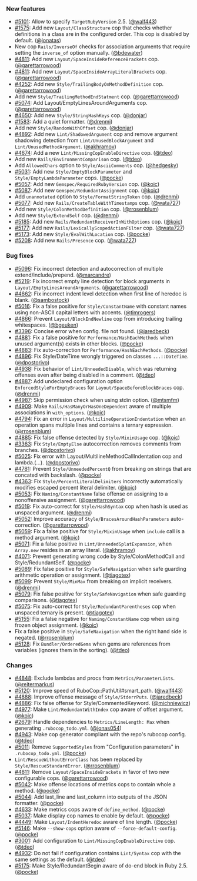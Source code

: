 ### New features

* [#5101](https://github.com/bbatsov/rubocop/pull/5101): Allow to specify `TargetRubyVersion` 2.5. ([@walf443][])
* [#1575](https://github.com/bbatsov/rubocop/issues/1575): Add new `Layout/ClassStructure` cop that checks whether definitions in a class are in the configured order. This cop is disabled by default. ([@jonatas][])
* New cop `Rails/InverseOf` checks for association arguments that require setting the `inverse_of` option manually. ([@bdewater][])
* [#4811](https://github.com/bbatsov/rubocop/issues/4811): Add new `Layout/SpaceInsideReferenceBrackets` cop. ([@garettarrowood][])
* [#4811](https://github.com/bbatsov/rubocop/issues/4811): Add new `Layout/SpaceInsideArrayLiteralBrackets` cop. ([@garettarrowood][])
* [#4252](https://github.com/bbatsov/rubocop/issues/4252): Add new `Style/TrailingBodyOnMethodDefinition` cop. ([@garettarrowood][])
* Add new `Style/TrailingMethodEndStatment` cop. ([@garettarrowood][])
* [#5074](https://github.com/bbatsov/rubocop/issues/5074): Add Layout/EmptyLinesAroundArguments cop. ([@garettarrowood][])
* [#4650](https://github.com/bbatsov/rubocop/issues/4650): Add new `Style/StringHashKeys` cop. ([@donjar][])
* [#1583](https://github.com/bbatsov/rubocop/issues/1583): Add a quiet formatter. ([@drenmi][])
* Add new `Style/RandomWithOffset` cop. ([@donjar][])
* [#4892](https://github.com/bbatsov/rubocop/issues/4892): Add new `Lint/ShadowedArgument` cop and remove argument shadowing detection from `Lint/UnusedBlockArgument` and `Lint/UnusedMethodArgument`. ([@akhramov][])
* [#4674](https://github.com/bbatsov/rubocop/issues/4674): Add a new `Lint/MissingCopEnableDirective` cop. ([@tdeo][])
* Add new `Rails/EnvironmentComparison` cop. ([@tdeo][])
* Add `AllowedChars` option to `Style/AsciiComments` cop. ([@hedgesky][])
* [#5031](https://github.com/bbatsov/rubocop/pull/5031): Add new `Style/EmptyBlockParameter` and `Style/EmptyLambdaParameter` cops. ([@pocke][])
* [#5057](https://github.com/bbatsov/rubocop/pull/5057): Add new `Gemspec/RequiredRubyVersion` cop. ([@koic][])
* [#5087](https://github.com/bbatsov/rubocop/pull/5087): Add new `Gemspec/RedundantAssignment` cop. ([@koic][])
* Add `unannotated` option to `Style/FormatStringToken` cop. ([@drenmi][])
* [#5077](https://github.com/bbatsov/rubocop/pull/5077): Add new `Rails/CreateTableWithTimestamps` cop. ([@wata727][])
* Add new `Style/ColonMethodDefinition` cop. ([@rrosenblum][])
* Add new `Style/ExtendSelf` cop. ([@drenmi][])
* [#5185](https://github.com/bbatsov/rubocop/pull/5185): Add new `Rails/RedundantReceiverInWithOptions` cop. ([@koic][])
* [#5177](https://github.com/bbatsov/rubocop/pull/5177): Add new `Rails/LexicallyScopedActionFilter` cop. ([@wata727][])
* [#5173](https://github.com/bbatsov/rubocop/pull/5173): Add new `Style/EvalWithLocation` cop. ([@pocke][])
* [#5208](https://github.com/bbatsov/rubocop/pull/5208): Add new `Rails/Presence` cop. ([@wata727][])

### Bug fixes

* [#5096](https://github.com/bbatsov/rubocop/issues/5096): Fix incorrect detection and autocorrection of multiple extend/include/prepend. ([@marcandre][])
* [#5219](https://github.com/bbatsov/rubocop/issues/5219): Fix incorrect empty line detection for block arguments in `Layout/EmptyLinesAroundArguments`. ([@garettarrowood][])
* [#4662](https://github.com/bbatsov/rubocop/issues/4662): Fix incorrect indent level detection when first line of heredoc is blank. ([@sambostock][])
* [#5016](https://github.com/bbatsov/rubocop/issues/5016): Fix a false positive for `Style/ConstantName` with constant names using non-ASCII capital letters with accents. ([@timrogers][])
* [#4866](https://github.com/bbatsov/rubocop/issues/4866): Prevent `Layout/BlockEndNewline` cop from introducing trailing whitespaces. ([@bgeuken][])
* [#3396](https://github.com/bbatsov/rubocop/issues/3396): Concise error when config. file not found. ([@jaredbeck][])
* [#4881](https://github.com/bbatsov/rubocop/issues/4881): Fix a false positive for `Performance/HashEachMethods` when unused argument(s) exists in other blocks. ([@pocke][])
* [#4883](https://github.com/bbatsov/rubocop/pull/4883): Fix auto-correction for `Performance/HashEachMethods`. ([@pocke][])
* [#4896](https://github.com/bbatsov/rubocop/pull/4896): Fix Style/DateTime wrongly triggered on classes `...::DateTime`. ([@dpostorivo][])
* [#4938](https://github.com/bbatsov/rubocop/pull/4938): Fix behavior of `Lint/UnneededDisable`, which was returning offenses even after being disabled in a comment. ([@tdeo][])
* [#4887](https://github.com/bbatsov/rubocop/pull/4887): Add undeclared configuration option `EnforcedStyleForEmptyBraces` for `Layout/SpaceBeforeBlockBraces` cop. ([@drenmi][])
* [#4987](https://github.com/bbatsov/rubocop/pull/4987): Skip permission check when using stdin option. ([@mtsmfm][])
* [#4909](https://github.com/bbatsov/rubocop/issues/4909): Make `Rails/HasManyOrHasOneDependent` aware of multiple associations in `with_options`. ([@koic][])
* [#4794](https://github.com/bbatsov/rubocop/issues/4794): Fix an error in `Layout/MultilineOperationIndentation` when an operation spans multiple lines and contains a ternary expression. ([@rrosenblum][])
* [#4885](https://github.com/bbatsov/rubocop/issues/4885): Fix false offense detected by `Style/MixinUsage` cop. ([@koic][])
* [#3363](https://github.com/bbatsov/rubocop/pull/3363): Fix `Style/EmptyElse` autocorrection removes comments from branches. ([@dpostorivo][])
* [#5025](https://github.com/bbatsov/rubocop/issues/5025): Fix error with Layout/MultilineMethodCallIndentation cop and lambda.(...). ([@dpostorivo][])
* [#4781](https://github.com/bbatsov/rubocop/issues/4781): Prevent `Style/UnneededPercentQ` from breaking on strings that are concated with backslash. ([@pocke][])
* [#4363](https://github.com/bbatsov/rubocop/issues/4363): Fix `Style/PercentLiteralDelimiters` incorrectly automatically modifies escaped percent literal delimiter. ([@koic][])
* [#5053](https://github.com/bbatsov/rubocop/issues/5053): Fix `Naming/ConstantName` false offense on assigning to a nonoffensive assignment. ([@garettarrowood][])
* [#5019](https://github.com/bbatsov/rubocop/pull/5019): Fix auto-correct for `Style/HashSyntax` cop when hash is used as unspaced argument. ([@drenmi][])
* [#5052](https://github.com/bbatsov/rubocop/pull/5052): Improve accuracy of `Style/BracesAroundHashParameters` auto-correction. ([@garettarrowood][])
* [#5059](https://github.com/bbatsov/rubocop/issues/5059): Fix a false positive for `Style/MixinUsage` when `include` call is a method argument. ([@koic][])
* [#5071](https://github.com/bbatsov/rubocop/pull/5071): Fix a false positive in `Lint/UnneededSplatExpansion`, when `Array.new` resides in an array literal. ([@akhramov][])
* [#4071](https://github.com/bbatsov/rubocop/issues/4071): Prevent generating wrong code by Style/ColonMethodCall and Style/RedundantSelf. ([@pocke][])
* [#5089](https://github.com/bbatsov/rubocop/issues/5089): Fix false positive for `Style/SafeNavigation` when safe guarding arithmetic operation or assignment. ([@tiagotex][])
* [#5099](https://github.com/bbatsov/rubocop/pull/5099): Prevent `Style/MinMax` from breaking on implicit receivers. ([@drenmi][])
* [#5079](https://github.com/bbatsov/rubocop/issues/5079): Fix false positive for `Style/SafeNavigation` when safe guarding comparisons. ([@tiagotex][])
* [#5075](https://github.com/bbatsov/rubocop/issues/5075): Fix auto-correct for `Style/RedundantParentheses` cop when unspaced ternary is present. ([@tiagotex][])
* [#5155](https://github.com/bbatsov/rubocop/issues/5155): Fix a false negative for `Naming/ConstantName` cop when using frozen object assignment. ([@koic][])
* Fix a false positive in `Style/SafeNavigation` when the right hand side is negated. ([@rrosenblum][])
* [#5128](https://github.com/bbatsov/rubocop/issues/5128): Fix `Bundler/OrderedGems` when gems are references from variables (ignores them in the sorting). ([@tdeo][])

### Changes

* [#4848](https://github.com/bbatsov/rubocop/pull/4848): Exclude lambdas and procs from `Metrics/ParameterLists`. ([@reitermarkus][])
* [#5120](https://github.com/bbatsov/rubocop/pull/5120):  Improve speed of RuboCop::PathUtil#smart_path. ([@walf443][])
* [#4888](https://github.com/bbatsov/rubocop/pull/4888): Improve offense message of `Style/StderrPuts`. ([@jaredbeck][])
* [#4886](https://github.com/bbatsov/rubocop/issues/4886): Fix false offense for Style/CommentedKeyword. ([@michniewicz][])
* [#4977](https://github.com/bbatsov/rubocop/pull/4977): Make `Lint/RedundantWithIndex` cop aware of offset argument. ([@koic][])
* [#2679](https://github.com/bbatsov/rubocop/issues/2679): Handle dependencies to `Metrics/LineLength: Max` when generating `.rubocop_todo.yml`. ([@jonas054][])
* [#4943](https://github.com/bbatsov/rubocop/pull/4943): Make cop generator compliant with the repo's rubocop config. ([@tdeo][])
* [#5011](https://github.com/bbatsov/rubocop/pull/5011): Remove `SupportedStyles` from "Configuration parameters" in `.rubocop_todo.yml`. ([@pocke][])
* `Lint/RescueWithoutErrorClass` has been replaced by `Style/RescueStandardError`. ([@rrosenblum][])
* [#4811](https://github.com/bbatsov/rubocop/issues/4811): Remove `Layout/SpaceInsideBrackets` in favor of two new configurable cops. ([@garettarrowood][])
* [#5042](https://github.com/bbatsov/rubocop/pull/5042): Make offense locations of metrics cops to contain whole a method. ([@pocke][])
* [#5044](https://github.com/bbatsov/rubocop/pull/5044): Add last_line and last_column into outputs of the JSON formatter. ([@pocke][])
* [#4633](https://github.com/bbatsov/rubocop/issues/4633): Make metrics cops aware of `define_method`. ([@pocke][])
* [#5037](https://github.com/bbatsov/rubocop/pull/5037): Make display cop names to enable by default. ([@pocke][])
* [#4449](https://github.com/bbatsov/rubocop/issues/4449): Make `Layout/IndentHeredoc` aware of line length. ([@pocke][])
* [#5146](https://github.com/bbatsov/rubocop/pull/5146): Make `--show-cops` option aware of `--force-default-config`. ([@pocke][])
* [#3001](https://github.com/bbatsov/rubocop/issues/3001): Add configuration to `Lint/MissingCopEnableDirective` cop. ([@tdeo][])
* [#4932](https://github.com/bbatsov/rubocop/issues/4932): Do not fail if configuration contains `Lint/Syntax` cop with the same settings as the default. ([@tdeo][])
* [#5175](https://github.com/bbatsov/rubocop/pull/5175): Make Style/RedundantBegin aware of do-end block in Ruby 2.5. ([@pocke][])

[@walf443]: https://github.com/walf443
[@jonatas]: https://github.com/jonatas
[@bdewater]: https://github.com/bdewater
[@garettarrowood]: https://github.com/garettarrowood
[@donjar]: https://github.com/donjar
[@drenmi]: https://github.com/drenmi
[@akhramov]: https://github.com/akhramov
[@tdeo]: https://github.com/tdeo
[@hedgesky]: https://github.com/hedgesky
[@pocke]: https://github.com/pocke
[@koic]: https://github.com/koic
[@wata727]: https://github.com/wata727
[@rrosenblum]: https://github.com/rrosenblum
[@marcandre]: https://github.com/marcandre
[@sambostock]: https://github.com/sambostock
[@timrogers]: https://github.com/timrogers
[@bgeuken]: https://github.com/bgeuken
[@jaredbeck]: https://github.com/jaredbeck
[@dpostorivo]: https://github.com/dpostorivo
[@mtsmfm]: https://github.com/mtsmfm
[@tiagotex]: https://github.com/tiagotex
[@reitermarkus]: https://github.com/reitermarkus
[@michniewicz]: https://github.com/michniewicz
[@jonas054]: https://github.com/jonas054
